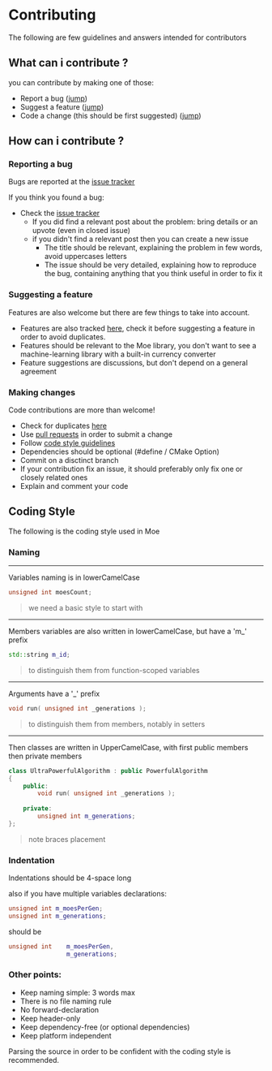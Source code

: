 # Contributing

The following are few guidelines and answers intended for contributors

## What can i contribute ?

you can contribute by making one of those:
* Report a bug ([jump](#bug))
* Suggest a feature ([jump](#feature))
* Code a change (this should be first suggested) ([jump](#code-change))

## How can i contribute ?

### <a id='bug'></a>Reporting a bug

Bugs are reported at the [issue tracker]

If you think you found a bug:
* Check the [issue tracker]
    * If you did find a relevant post about the problem: bring details or an upvote (even in closed issue)
    * if you didn't find a relevant post then you can create a new issue
        * The title should be relevant, explaining the problem in few words, avoid uppercases letters
        * The issue should be very detailed, explaining how to reproduce the bug, containing anything that you think useful in order to fix it

### <a id='feature'></a>Suggesting a feature

Features are also welcome but there are few things to take into account.

* Features are also tracked [here](https://github.com/tonykero/Moe/issues), check it before suggesting a feature in order to avoid duplicates.
* Features should be relevant to the Moe library, you don't want to see a machine-learning library with a built-in currency converter
* Feature suggestions are discussions, but don't depend on a general agreement

### <a id='code-change'></a>Making changes

Code contributions are more than welcome!

* Check for duplicates [here](https://github.com/tonykero/Moe/pulls)
* Use [pull requests] in order to submit a change
* Follow [code style guidelines](#coding-style)
* Dependencies should be optional (#define / CMake Option)
* Commit on a disctinct branch
* If your contribution fix an issue, it should preferably only fix one or closely related ones
* Explain and comment your code

## <a id='coding-style'></a>Coding Style

The following is the coding style used in Moe

### Naming

---

Variables naming is in lowerCamelCase
```cpp
unsigned int moesCount;
```
> we need a basic style to start with

---

Members variables are also written in lowerCamelCase, but have a 'm_' prefix
```cpp
std::string m_id;
```
> to distinguish them from function-scoped variables

---

Arguments have a '_' prefix
```cpp
void run( unsigned int _generations );
```
> to distinguish them from members, notably in setters

---

Then classes are written in UpperCamelCase, with first public members then private members
```cpp
class UltraPowerfulAlgorithm : public PowerfulAlgorithm
{
    public:
        void run( unsigned int _generations );
    
    private:
        unsigned int m_generations;
};
```
> note braces placement

### Indentation

Indentations should be 4-space long

also if you have multiple variables declarations:
```cpp
unsigned int m_moesPerGen;
unsigned int m_generations;
```
should be
```cpp
unsigned int    m_moesPerGen,
                m_generations;
```

### Other points:
* Keep naming simple: 3 words max
* There is no file naming rule
* No forward-declaration
* Keep header-only
* Keep dependency-free (or optional dependencies)
* Keep platform independent

Parsing the source in order to be confident with the coding style is recommended.

[pull requests]: https://github.com/tonykero/Moe/pulls
[issue tracker]: https://github.com/tonykero/Moe/issues
